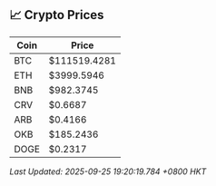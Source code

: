 ## 📈 Crypto Prices

| Coin | Price |
| ---- | ----- |
| BTC | $111519.4281 |
| ETH | $3999.5946 |
| BNB | $982.3745 |
| CRV | $0.6687 |
| ARB | $0.4166 |
| OKB | $185.2436 |
| DOGE | $0.2317 |

_Last Updated: 2025-09-25 19:20:19.784 +0800 HKT_